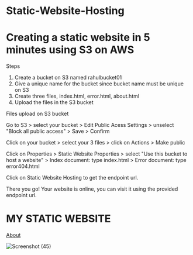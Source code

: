 # Static-Website-Hosting
# Creating a static website in 5 minutes using S3 on AWS
Steps
1. Create a bucket on S3 named rahulbucket01
2. Give a unique name for the bucket since bucket name must be unique on S3
3. Create three files, index.html, error.html, about.html
4. Upload the files in the S3 bucket


Files upload on S3 bucket

Go to S3 > select your bucket > Edit Public Acess Settings > unselect "Block all public access" > Save > Confirm

Click on your bucket > select your 3 files > click on Actions > Make public

Click on Properties > Static Website Properties > select "Use this bucket to host a website" > Index document: type index.html > Error document: type error404.html

Click on Static Website Hosting to get the endpoint url.

There you go! Your website is online, you can visit it using the provided endpoint url.

# MY STATIC WEBSITE

[About](https://rahulbucket01.s3.amazonaws.com/index.html)

![Screenshot (45)](https://github.com/FreakyGoblins/Static-Website-Hosting/assets/143277720/8087ed2e-4555-44d5-bb10-2e4a41a0ff8e)
